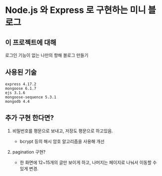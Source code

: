 # Node.js 와 Express 로 구현하는 미니 블로그

## 이 프로젝트에 대해
로그인 기능이 없는 나만의 항해 블로그 만들기

## 사용된 기술
```
express 4.17.2
mongoose 6.1.7
ejs 3.1.6
mongoose-sequence 5.3.1
mongodb 4.4
```

## 추가 구현 한다면?
1. 비밀번호를 평문으로 보내고, 저장도 평문으로 하고있음.
   - bcrypt 등의 해시 암호 알고리즘을 사용해 개선

2. pagination 구현?
   - 한 화면에 12~15개의 글만 보이게 하고, 나머지는 페이지로 나눠서 이동할 수 있게 변경.

